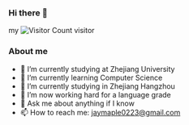 ### Hi there 👋
my ![Visitor Count](https://profile-counter.glitch.me/Ashnne/count.svg) visitor

### About me

- 🔭 I’m currently studying at Zhejiang University
- 🌱 I’m currently learning Computer Science
- 👯 I’m currently studying in Zhejiang Hangzhou
- 🤔 I’m now working hard for a language grade
- 💬 Ask me about anything if I know
- 📫 How to reach me: jaymaple0223@gmail.com


<!--
**Ashnne/Ashnne** is a ✨ _special_ ✨ repository because its `README.md` (this file) appears on your GitHub profile.

Here are some ideas to get you started:

- 🔭 I’m currently working on ...
- 🌱 I’m currently learning ...
- 👯 I’m looking to collaborate on ...
- 🤔 I’m looking for help with ...
- 💬 Ask me about ...
- 📫 How to reach me: ...
- 😄 Pronouns: ...
- ⚡ Fun fact: ...
-->
